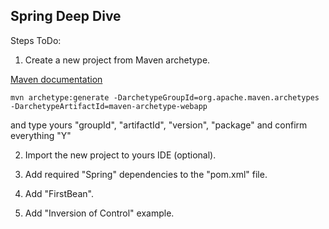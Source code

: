 ## Spring Deep Dive

Steps ToDo:

1. Create a new project from Maven archetype.

[Maven documentation](https://maven.apache.org/archetypes/maven-archetype-webapp/)

`mvn archetype:generate -DarchetypeGroupId=org.apache.maven.archetypes -DarchetypeArtifactId=maven-archetype-webapp`

and type yours "groupId", "artifactId", "version", "package" and confirm everything "Y"

2. Import the new project to yours IDE (optional).

3. Add required "Spring" dependencies to the "pom.xml" file.

4. Add "FirstBean".

5. Add "Inversion of Control" example.

